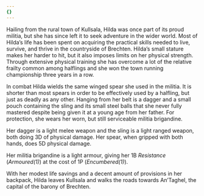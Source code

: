 ```yaml
---
{}
---
```

   
Hailing from the rural town of Kullsala, Hilda was once part of its proud militia, but she has since left it to seek adventure in the wider world. Most of Hilda’s life has been spent on acquiring the practical skills needed to live, survive, and thrive in the countryside of Brechten. Hilda’s small stature makes her harder to hit, but it also imposes limits on her physical strength. Through extensive physical training she has overcome a lot of the relative frailty common among halflings and she won the town running championship three years in a row.    
   
In combat Hilda wields the same winged spear she used in the militia. It is shorter than most spears in order to be effectively used by a halfling, but just as deadly as any other. Hanging from her belt is a dagger and a small pouch containing the sling and its small steel balls that she never fully mastered despite being given it at a young age from her father. For protection, she wears her worn, but still serviceable militia brigandine.   
   
Her dagger is a light melee weapon and the sling is a light ranged weapon, both doing 3D of physical damage. Her spear, when gripped with both hands, does 5D physical damage.   
   
Her militia brigandine is a light armour, giving her 1B *Resistance* (*Armoured(1)*) at the cost of 1P (_Encumbered(1)_).   
   
With her modest life savings and a decent amount of provisions in her backpack, Hilda leaves Kullsala and walks the roads towards An’Taghel, the capital of the barony of Brechten.